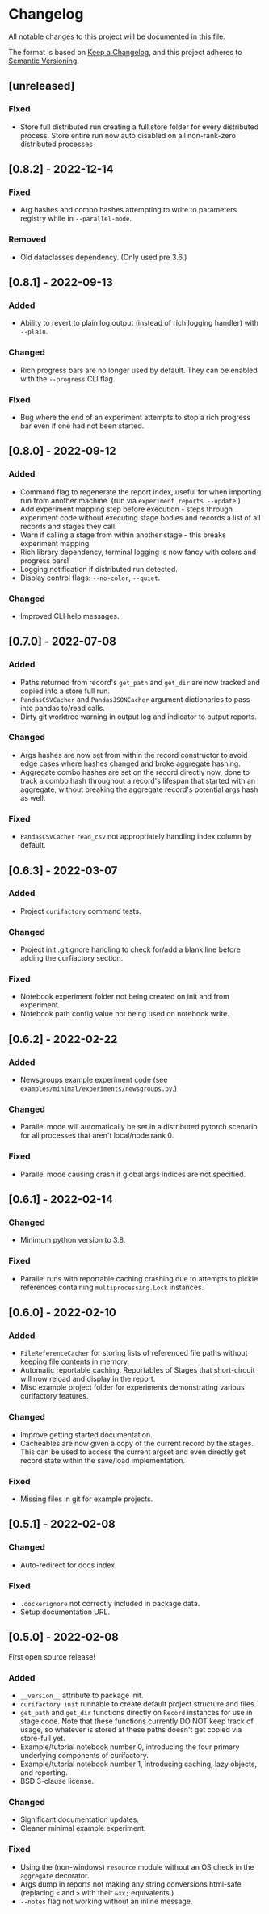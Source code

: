 # Changelog
All notable changes to this project will be documented in this file.

The format is based on [Keep a Changelog](https://keepachangelog.com/en/1.0.0/),
and this project adheres to [Semantic Versioning](https://semver.org/spec/v2.0.0.html).


## [unreleased]

### Fixed
- Store full distributed run creating a full store folder for every distributed process.
  Store entire run now auto disabled on all non-rank-zero distributed processes




## [0.8.2] - 2022-12-14

### Fixed
- Arg hashes and combo hashes attempting to write to parameters registry while in `--parallel-mode`.

### Removed
- Old dataclasses dependency. (Only used pre 3.6.)




## [0.8.1] - 2022-09-13

### Added
- Ability to revert to plain log output (instead of rich logging handler) with
  `--plain`.

### Changed
- Rich progress bars are no longer used by default. They can be enabled with
  the `--progress` CLI flag.

### Fixed
- Bug where the end of an experiment attempts to stop a rich progress bar even
  if one had not been started.




## [0.8.0] - 2022-09-12

### Added
- Command flag to regenerate the report index, useful for when importing run
  from another machine. (run via `experiment reports --update`.)
- Add experiment mapping step before execution - steps through experiment code
  without executing stage bodies and records a list of all records and stages
  they call.
- Warn if calling a stage from within another stage - this breaks experiment mapping.
- Rich library dependency, terminal logging is now fancy with colors and
  progress bars!
- Logging notification if distributed run detected.
- Display control flags: `--no-color`, `--quiet`.

### Changed
- Improved CLI help messages.




## [0.7.0] - 2022-07-08

### Added
- Paths returned from record's `get_path` and `get_dir` are now tracked and copied
  into a store full run.
- `PandasCSVCacher` and `PandasJSONCacher` argument dictionaries to pass into pandas
  to/read calls.
- Dirty git worktree warning in output log and indicator to output reports.

### Changed
- Args hashes are now set from within the record constructor to avoid edge cases
  where hashes changed and broke aggregate hashing.
- Aggregate combo hashes are set on the record directly now, done to track a
  combo hash throughout a record's lifespan that started with an aggregate,
  without breaking the aggregate record's potential args hash as well.

### Fixed
- `PandasCSVCacher` `read_csv` not appropriately handling index column by default.



## [0.6.3] - 2022-03-07

### Added
- Project `curifactory` command tests.

### Changed
- Project init .gitignore handling to check for/add a blank line before adding
  the curfiactory section.

### Fixed
- Notebook experiment folder not being created on init and from experiment.
- Notebook path config value not being used on notebook write.




## [0.6.2] - 2022-02-22

### Added
- Newsgroups example experiment code (see `examples/minimal/experiments/newsgroups.py`.)

### Changed
- Parallel mode will automatically be set in a distributed pytorch scenario for
  all processes that aren't local/node rank 0.

### Fixed
- Parallel mode causing crash if global args indices are not specified.




## [0.6.1] - 2022-02-14

### Changed
- Minimum python version to 3.8.

### Fixed
- Parallel runs with reportable caching crashing due to attempts to pickle
  references containing `multiprocessing.Lock` instances.




## [0.6.0] - 2022-02-10

### Added
- `FileReferenceCacher` for storing lists of referenced file paths without keeping
  file contents in memory.
- Automatic reportable caching. Reportables of Stages that short-circuit will now
  reload and display in the report.
- Misc example project folder for experiments demonstrating various curifactory
  features.

### Changed
- Improve getting started documentation.
- Cacheables are now given a copy of the current record by the stages. This can
  be used to access the current argset and even directly get record state within
  the save/load implementation.

### Fixed
- Missing files in git for example projects.




## [0.5.1] - 2022-02-08

### Changed
- Auto-redirect for docs index.

### Fixed
- `.dockerignore` not correctly included in package data.
- Setup documentation URL.




## [0.5.0] - 2022-02-08

First open source release!

### Added
- `__version__` attribute to package init.
- `curifactory init` runnable to create default project structure and files.
- `get_path` and `get_dir` functions directly on `Record` instances for use in
  stage code. Note that these functions currently DO NOT keep track of usage, so
  whatever is stored at these paths doesn't get copied via store-full yet.
- Example/tutorial notebook number 0, introducing the four primary underlying
  components of curifactory.
- Example/tutorial notebook number 1, introducing caching, lazy objects, and
  reporting.
- BSD 3-clause license.

### Changed
- Significant documentation updates.
- Cleaner minimal example experiment.

### Fixed
- Using the (non-windows) `resource` module without an OS check in the `aggregate`
  decorator.
- Args dump in reports not making any string conversions html-safe (replacing
  `<` and `>` with their `&xx;` equivalents.)
- `--notes` flag not working without an inline message.
